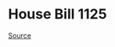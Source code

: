 # House Bill 1125

[Source](http://lawfilesext.leg.wa.gov/biennium/2023-24/Pdf/Bills/House%20Bills/1125.pdf)